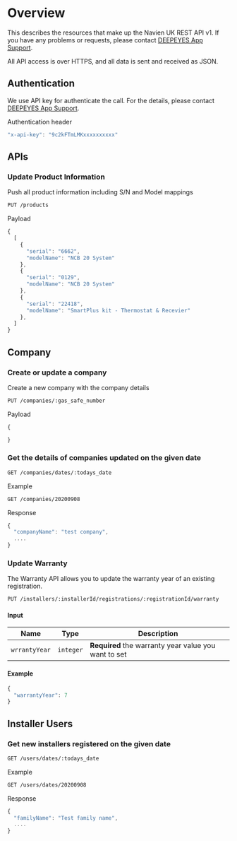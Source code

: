 # Overview

This describes the resources that make up the Navien UK REST API v1. 
If you have any problems or requests, please contact [DEEPEYES App Support](app@deepeyes.co.uk).

All API access is over HTTPS, and all data is sent and received as JSON.

## Authentication

We use API key for authenticate the call. For the details, please contact [DEEPEYES App Support](app@deepeyes.co.uk).

Authentication header

```javascript
"x-api-key": "9c2kFTmLMKxxxxxxxxxx"
```

## APIs

### Update Product Information

Push all product information including S/N and Model mappings

```bash
PUT /products
```

Payload 

```javascript
{
  [
    {
      "serial": "6662", 
      "modelName": "NCB 20 System"
    },
    {
      "serial": "0129", 
      "modelName": "NCB 20 System"
    },
    {
      "serial": "22418", 
      "modelName": "SmartPlus kit - Thermostat & Recevier"
    },
  ]
}


```

## Company

### Create or update a company

Create a new company with the company details

```bash
PUT /companies/:gas_safe_number
```

Payload 

```javascript
{

}
```

### Get the details of companies updated on the given date

```bash
GET /companies/dates/:todays_date
```

Example

```bash
GET /companies/20200908
```

Response

```javascript
{
  "companyName": "test company",
  ....
}
```


### Update Warranty

The Warranty API allows you to update the warranty year of an existing registration. 

```bash
PUT /installers/:installerId/registrations/:registrationId/warranty
```

#### Input
| Name | Type | Description |
| ---- | ---- | ----------- |
| `wrrantyYear` | `integer` | **Required** the warranty year value you want to set |

#### Example

```javascript
{
  "warrantyYear": 7
}
```

## Installer Users

### Get new installers registered on the given date

```bash
GET /users/dates/:todays_date
```

Example

```bash
GET /users/dates/20200908
```

Response

```javascript
{
  "familyName": "Test family name",
  ....
}
```



